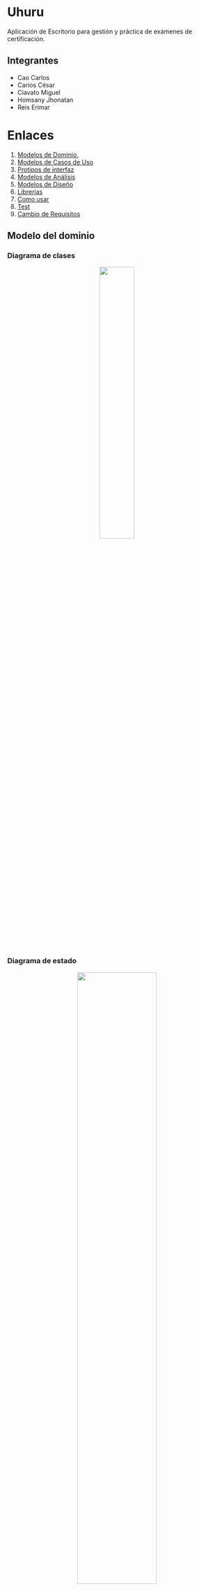 # Uhuru
Aplicación de Escritorio para gestión y práctica de exámenes de certificación.


## Integrantes
+ Cao Carlos
+ Carios César
+ Ciavato Miguel
+ Homsany Jhonatan
+ Reis Erimar

# Enlaces
1. [ Modelos de Dominio. ](#modelo_dominio)
2. [ Modelos de Casos de Uso](#use_case)
3. [ Protipos de interfaz ](#prototipos)
4. [ Modelos de Análisis](#modelo_analisis)
5. [ Modelos de Diseño](#modelo_diseño)
6. [ Librerías](#lib)
7. [ Como usar](#guia)
8. [ Test](#modelo_test)
9. [ Cambio de Requisitos](#cambio_requisitos)

<a name="modelo_dominio"></a>
## Modelo del dominio
### Diagrama de clases

<p align="center">
  <img style="width:40%; heigth:300px" src="docs\scenariosView\domainModel\ClassDiagram.png">
</p>

### Diagrama de estado
<p align="center">
  <img style="width:60%; heigth:300px" src="docs\scenariosView\domainModel\StateDiagram.png">
</p>

<a name="use_case"></a>
## Modelo de Casos de Uso
## Diagrama de Casos de Uso
<p align="center">
  <img style="width:40%; heigth:300px" src="docs\scenariosView\useCaseModel\usecaseDiagram.png">
</p>

### Diagrama de Estados de los casos de uso
<p align="center">
  <img style="width:60%; heigth:300px" src="docs\scenariosView\useCaseModel\usecaseStateDiagram.png">
</p>

### Especificaciones de los casos de uso
<p align="center">
  <img style="width:60%; heigth:300px" src="docs\scenariosView\useCaseModel\CU1CrearExamen.png">
  <img style="width:60%; heigth:300px" src="docs\scenariosView\useCaseModel\CU2ResponderExamen.png">
  <img style="width:60%; heigth:300px" src="docs\scenariosView\useCaseModel\CU3ObtenerCertificado.png">
</p>

<a name="prototipos"></a>
## Prototipo de pantallas
### Flujo de Usuario
![Prototipos de Pantallas : Flujo Usuario](docs/prototype/Flujo-Usuario.png)
### Flujo de Administrador
![Prototipos de Pantallas : Flujo Usuario](docs/prototype/Flujo-Admin.png)      
### Enlaces 
- [Prototipo Interactivo en Figma](https://www.figma.com/file/dzXOa9yDAVZmEWpZJqrHQO/Prototipo-De-Interfaz?type=design&node-id=0%3A1&mode=design&t=nIYMdCu8Bfcdtu5P-1)
- [Pantallas](docs/prototype/INTERFACE.md)

<a name="modelo_analisis"></a>
## Modelo de Análisis
### Diagrama de clases de analisis
<p align="center">
  <img style="width:60%; heigth:300px" src="/docs/logicalView/analisysView/classAnalisys/analysisClassDiagram.png">
</p>

### Diagrama de clases de análisis y de colaboración de casos de uso prioritarios 

#### UC1 - Crear Examen
<p align="center">
  <img style="width:40%; heigth:300px" src="docs/logicalView/analisysView/usecaseAnalisys/analysisClassDiagramUC1.png">
  <img style="width:80%; heigth:300px" src="docs/logicalView/analisysView/usecaseAnalisys/collaborationDiagramUC1.png">
</p>

#### UC2 - Responder Examen
<p align="center">
  <img style="width:40%; heigth:300px" src="docs/logicalView/analisysView/usecaseAnalisys/analysisClassDiagramUC2.png">
  <img style="width:80%; heigth:300px" src="docs/logicalView/analisysView/usecaseAnalisys/collaborationDiagramUC2.png">
</p>

#### UC3 - Obtener Certificado
<p align="center">
  <img style="width:40%; heigth:300px" src="docs/logicalView/analisysView/usecaseAnalisys/analysisClassDiagramUC3.png">
  <img style="width:80%; heigth:300px" src="docs/logicalView/analisysView/usecaseAnalisys/collaborationDiagramUC3.png">
</p>

### Diagrama de paquetes de análisis
<p align="center">
  <img style="width:80%; heigth:300px" src="docs/logicalView/analisysView/packageAnalisys/packageDiagram.png">
</p>

<a name="modelo_diseño"></a>
## Modelo de Diseño
### Diagrama de clases
<p align="center">
  <img style="width:100%; heigth:300px" src="docs\logicalView\designView\usecaseDesign\designClasses.png">
</p>

### Diagrama de secuencia
<p align="center">
  <img style="width:60%; heigth:300px" src="docs\logicalView\designView\classDesing\sequenceDiagram.png">
</p>

### Diagrama de Traza
<p align="center">
  <img style="width:100%" src="docs\logicalView\designView\packageDesign\traceDiagram.png">
</p>

### Modelo de Despliegue
<p align="center">
  <img src="docs\physicalView\DeploymentDiagram.png">
</p>

<a name="lib"></a>
## Librerías
Las librerías de terceros usadas en el proyecto son:
Librería  | Versión | Uso
------------- | ------------- | -------------
ItextPdf  | 5.5.9  | Proporciona las clases necesarias para estructurar y generar el archivo PDF correspondiente al certificado del Curso Aprobado.
JsonSimple  | 1.1.1  | Proporciona las herramietnas necesarias para cargar, manipular y preservar la información de los modelos a traves de archivos JSON.

<a name="guia"></a>
## Como usar Uhuru
1. Inicia sesion con tu correo y contraseña registrados por el administrador
<p align="center">
  <img style="width:60%; heigth:300px" src="docs\screenshots\login.png">
</p>

2. Selecciona uno de los cursos disponibles en la plataforma para poder acceder a los examenes asociados.
<p align="center">
  <img style="width:60%; heigth:300px" src="docs\screenshots\TestListView.png">
</p>

3. Una vez accedes al examen tendrás un tiempo limitado para responder todas las preguntas.
<p align="center">
  <img style="width:60%; heigth:300px" src="docs\screenshots\TestView.png">
</p>

4. Al terminar el examen podrás visualizar las respuestas correctas junto con su justificación para que obtengas una correcta retroalimentación.

5. Una vez aprobado todos los examenes de un curso podrás acceder a su certificado guardandolo en formato PDF.
<p align="center">
  <img style="width:60%; heigth:300px" src="docs\screenshots\GetCertificate.png">
</p>

6. Desde tu perfil podrás modificar datos básicos de tu usuario.

7. Podrás acceder a las preguntas frecuentes desde tu pantalla de inicio.

<a name="modelo_test"></a>
## Modelo de Pruebas
### - Prueba de Constructor de Test
El sujeto de la prueba es el constructor del modelo Test
### - Constructor de Question
El sujeto de la prueba es el constructor del modelo Question
### - Prueba de Constructor de Answer
El sujeto de la prueba es el constructor del modelo Answer
### - Prueba de Validación de Usuario
El sujeto de la prueba es ValidateUser de la clase LoginController

<a name="cambio_requisitos"></a>
## Cambio de Requisitos
### Especificación de Casos de Uso 

CU1 - Crear Examen
<p align="center">
  <img style="width:60%; heigth:300px" src="docs\scenariosView\useCaseModel\CU1CrearExamenV2.png">
</p>

### Modelo de Diseño
Diagrama de Clases
<p align="center">
  <img style="width:100%; heigth:300px" src="docs\logicalView\designView\usecaseDesign\designClasses-changeOfRequirements.png">
</p>

## Prototipo de Pantalla
Create Tests
<p align="center">
  <img style="width:100%; heigth:300px" src="docs\prototype\screen\changeOfRequerimetsView\create-test-1.jpg">
   <img style="width:100%; heigth:300px" src="docs\prototype\screen\changeOfRequerimetsView\create-test-2.jpg">
</p>
